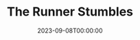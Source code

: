 ---
title: The Runner Stumbles
date: 2023-09-08T00:00:00
opening_date: 1983-12-02
closing_date: 1983-12-17
layout: productions
playbill:
Theatre: Theatre Jacksonville
Venue: Little Theatre
cast:
- Amos: Michael Lewis
- Father Rivard: David H. Horne, Jr.
- Erna Prindle: Claudia Lewis
- Toby Felker: Shawn Black
- Sister Rita: Ginny Chapa
- Mrs. Shandig: Cecilia Reed
- Prosecutor: Jim Ruffett
- Monsignor Nicholson: Ron Christiansen
- Louise: Jennifer Reidgreen
crew:
- Director: Ray Jensen
- Set & Lighting Design: Andrew Way
- Costume Designer: Valerie Hall
- Sound Design: Tom Young
- Technical Director: Andrew Way
- Stage Manager: Shawn O'Donnell
- Lighting Technician:
  - Mary Sasser
  - Norm Dulaney
- Sound Technician: Tom Young
- Properties Chair: Elizabeth Turner
- Properties:
  - Derek Hansel
  - Mike Lewis
  - Chris Strickland
- Set Construction:
  - Norm Dulaney
  - Mary Sasser
  - Dave Stillson
  - Tom Young
  - Pam Jackson
  - Shawn Black
  - Mike Lewis
  - Mark Thomas
orchestra:
---
